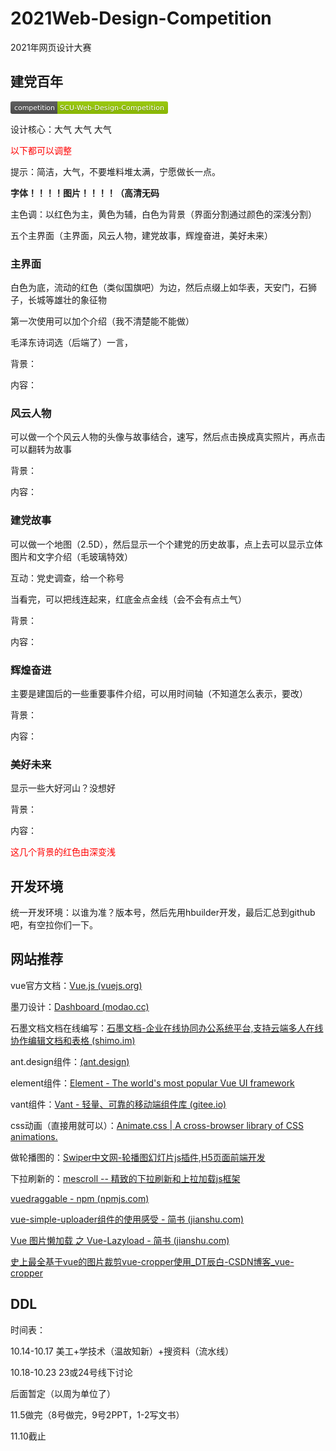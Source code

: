 # 2021Web-Design-Competition
2021年网页设计大赛

## 建党百年

<svg xmlns="http://www.w3.org/2000/svg" xmlns:xlink="http://www.w3.org/1999/xlink" width="252" height="20" role="img" aria-label="competition: SCU-Web-Design-Competition"><title>competition: SCU-Web-Design-Competition</title><linearGradient id="s" x2="0" y2="100%"><stop offset="0" stop-color="#bbb" stop-opacity=".1"/><stop offset="1" stop-opacity=".1"/></linearGradient><clipPath id="r"><rect width="252" height="20" rx="3" fill="#fff"/></clipPath><g clip-path="url(#r)"><rect width="75" height="20" fill="#555"/><rect x="75" width="177" height="20" fill="#97ca00"/><rect width="252" height="20" fill="url(#s)"/></g><g fill="#fff" text-anchor="middle" font-family="Verdana,Geneva,DejaVu Sans,sans-serif" text-rendering="geometricPrecision" font-size="110"><text aria-hidden="true" x="385" y="150" fill="#010101" fill-opacity=".3" transform="scale(.1)" textLength="650">competition</text><text x="385" y="140" transform="scale(.1)" fill="#fff" textLength="650">competition</text><text aria-hidden="true" x="1625" y="150" fill="#010101" fill-opacity=".3" transform="scale(.1)" textLength="1670">SCU-Web-Design-Competition</text><text x="1625" y="140" transform="scale(.1)" fill="#fff" textLength="1670">SCU-Web-Design-Competition</text></g></svg>

设计核心：大气 大气 大气

<font color=red>以下都可以调整</font>

提示：简洁，大气，不要堆料堆太满，宁愿做长一点。

**字体！！！！图片！！！！（高清无码**

主色调：以红色为主，黄色为辅，白色为背景（界面分割通过颜色的深浅分割）

五个主界面（主界面，风云人物，建党故事，辉煌奋进，美好未来）

### 主界面

白色为底，流动的红色（类似国旗吧）为边，然后点缀上如华表，天安门，石狮子，长城等雄壮的象征物

第一次使用可以加个介绍（我不清楚能不能做）

毛泽东诗词选（后端了）一言，

背景：

内容：

### 风云人物

可以做一个个风云人物的头像与故事结合，速写，然后点击换成真实照片，再点击可以翻转为故事

背景：

内容：

### 建党故事

可以做一个地图（2.5D），然后显示一个个建党的历史故事，点上去可以显示立体图片和文字介绍（毛玻璃特效）

互动：党史调查，给一个称号

当看完，可以把线连起来，红底金点金线（会不会有点土气）

背景：

内容：

### 辉煌奋进

主要是建国后的一些重要事件介绍，可以用时间轴（不知道怎么表示，要改）

背景：

内容：

### 美好未来

显示一些大好河山？没想好

背景：

内容：

<font color=red>这几个背景的红色由深变浅</font>

## 开发环境

统一开发环境：以谁为准？版本号，然后先用hbuilder开发，最后汇总到github吧，有空拉你们一下。

## 网站推荐

vue官方文档：[Vue.js (vuejs.org)](https://cn.vuejs.org/index.html)

墨刀设计：[Dashboard (modao.cc)](https://modao.cc/dashboard/me)

石墨文档文档在线编写：[石墨文档-企业在线协同办公系统平台,支持云端多人在线协作编辑文档和表格 (shimo.im)](https://shimo.im/)

ant.design组件：[(ant.design)](https://ant.design/index-cn)

element组件：[Element - The world's most popular Vue UI framework](https://element.eleme.cn/#/zh-CN)

vant组件：[Vant - 轻量、可靠的移动端组件库 (gitee.io)](https://vant-contrib.gitee.io/vant/#/zh-CN/)

css动画（直接用就可以）：[Animate.css | A cross-browser library of CSS animations.](https://animate.style/)

做轮播图的：[Swiper中文网-轮播图幻灯片js插件,H5页面前端开发](https://swiper.com.cn/)

下拉刷新的：[mescroll -- 精致的下拉刷新和上拉加载js框架](http://www.mescroll.com/)

[vuedraggable - npm (npmjs.com)](https://www.npmjs.com/package/vuedraggable)

[vue-simple-uploader组件的使用感受 - 简书 (jianshu.com)](https://www.jianshu.com/p/da8ad489095e)

[Vue 图片懒加载 之 Vue-Lazyload - 简书 (jianshu.com)](https://www.jianshu.com/p/4f3f79a0d7ce)

[史上最全基于vue的图片裁剪vue-cropper使用_DT辰白-CSDN博客_vue-cropper](https://blog.csdn.net/qq_41107231/article/details/109725839)

## DDL

时间表：

10.14-10.17 美工+学技术（温故知新）+搜资料（流水线）

10.18-10.23                    23或24号线下讨论 

后面暂定（以周为单位了）

11.5做完（8号做完，9号2PPT，1-2写文书）

11.10截止

